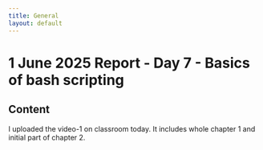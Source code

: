 ```yaml
---
title: General
layout: default
---
```


# 1 June 2025 Report - Day 7 - Basics of bash scripting

## Content

I uploaded the video-1 on classroom today. It includes whole chapter 1 and initial part of chapter 2.
